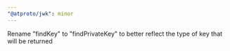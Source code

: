 ```yaml
---
"@atproto/jwk": minor
---
```


Rename "findKey" to "findPrivateKey" to better reflect the type of key that will be returned
